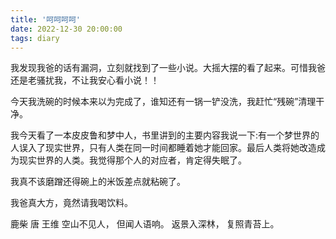 ```yaml
---
title: '呵呵呵呵'
date: 2022-12-30 20:00:00
tags: diary
---
```

我发现我爸的话有漏洞，立刻就找到了一些小说。大摇大摆的看了起来。可惜我爸还是老骚扰我，不让我安心看小说！！

今天我洗碗的时候本来以为完成了，谁知还有一锅一铲没洗，我赶忙“残碗”清理干净。

我今天看了一本皮皮鲁和梦中人，书里讲到的主要内容我说一下:有一个梦世界的人误入了现实世界，只有人类在同一时间都睡着她才能回家。最后人类将她改造成为现实世界的人类。我觉得那个人的对应者，肯定得失眠了。

我真不该磨蹭还得碗上的米饭差点就粘碗了。

我爸真大方，竟然请我喝饮料。

鹿柴 唐 王维
空山不见人，
但闻人语响。
返景入深林，
复照青苔上。
